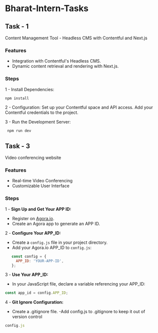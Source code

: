 # Bharat-Intern-Tasks

## Task - 1
Content Management Tool - Headless CMS with Contentful and Next.js

### Features

- Integration with Contentful's Headless CMS.
- Dynamic content retrieval and rendering with Next.js.

### Steps  

1 - Install Dependencies:
```javascript
npm install
```
2 - Configuration:
    Set up your Contentful space and API access.
    Add your Contentful credentials to the project.
  
3 - Run the Development Server:
```javascript
 npm run dev
```

## Task - 3 
Video conferencing website 

### Features

- Real-time Video Conferencing
- Customizable User Interface

### Steps

1 - **Sign Up and Get Your APP ID:**
   - Register on [Agora.io](https://www.agora.io/).
   - Create an Agora app to generate an APP ID.
     
2 - **Configure Your APP_ID:**
   - Create a `config.js` file in your project directory.
   - Add your Agora.io APP_ID to `config.js`:
```javascript
   const config = {
     APP_ID: 'YOUR-APP-ID',
   };
```
3 - **Use Your APP_ID:**
   - In your JavaScript file, declare a variable referencing your APP_ID:
```javascript
const app_id = config.APP_ID;
```
4 - **Git Ignore Configuration:**
   - Create a .gitignore file.
   -Add config.js to .gitignore to keep it out of version control
```javascript
config.js
```
